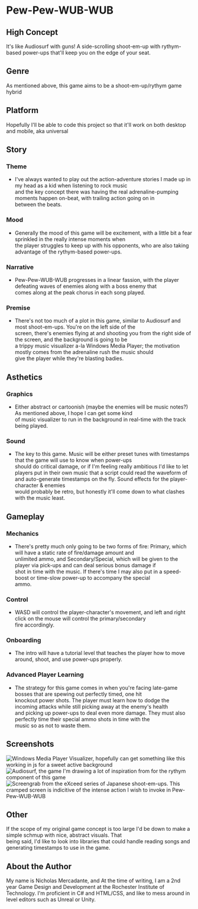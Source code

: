 # Pew-Pew-WUB-WUB

## High Concept

It's like Audiosurf with guns!  A side-scrolling shoot-em-up with rythym-based power-ups that'll keep you on the edge of your seat.

## Genre

As mentioned above, this game aims to be a shoot-em-up/rythym game hybrid

## Platform

Hopefully I'll be able to code this project so that it'll work on both desktop and mobile, aka universal

## Story

### Theme
  * I've always wanted to play out the action-adventure stories I made up in my head as a kid when listening to rock music  
  and the key concept there was having the real adrenaline-pumping moments happen on-beat, with trailing action going on in  
  between the beats.
### Mood
  * Generally the mood of this game will be excitement, with a little bit a fear sprinkled in the really intense moments when  
  the player struggles to keep up with his opponents, who are also taking advantage of the rythym-based power-ups.
### Narrative
  * Pew-Pew-WUB-WUB progresses in a linear fassion, with the player defeating waves of enemies along with a boss enemy that  
  comes along at the peak chorus in each song played.
### Premise
  * There's not too much of a plot in this game, similar to Audiosurf and most shoot-em-ups.  You're on the left side of the  
  screen, there's enemies flying at and shooting you from the right side of the screen, and the background is going to be  
  a trippy music visualizer a-la Windows Media Player; the motivation mostly comes from the adrenaline rush the music should  
  give the player while they're blasting badies.
  
## Asthetics

### Graphics
  * Either abstract or cartoonish (maybe the enemies will be music notes?)  As mentioned above, I hope I can get some kind  
  of music visualizer to run in the background in real-time with the track being played.
### Sound
  * The key to this game.  Music will be either preset tunes with timestamps that the game will use to know when power-ups  
  should do critical damage, or if I'm feeling really ambitious I'd like to let players put in their own music that a script
  could read the waveform of and auto-generate timestamps on the fly.  Sound effects for the player-character & enemies  
  would probably be retro, but honestly it'll come down to what clashes with the music least.

## Gameplay

### Mechanics
  * There's pretty much only going to be two forms of fire: Primary, which will have a static rate of fire/damage amount and  
  unlimited ammo, and Secondary/Special, which will be given to the player via pick-ups and can deal serious bonus damage if  
  shot in time with the music.  If there's time I may also put in a speed-boost or time-slow power-up to accompany the special  
  ammo.
### Control
  * WASD will control the player-character's movement, and left and right click on the mouse will control the primary/secondary  
  fire accordingly.
### Onboarding
  * The intro will have a tutorial level that teaches the player how to move around, shoot, and use power-ups properly.
### Advanced Player Learning
  * The strategy for this game comes in when you're facing late-game bosses that are spewing out perfectly timed, one hit  
  knockout power shots.  The player must learn how to dodge the incoming attacks while still picking away at the enemy's health  
  and picking up power-ups to deal even more damage.  They must also perfectly time their special ammo shots in time with the  
  music so as not to waste them.

## Screenshots

![Windows Media Player Visualizer, hopefully can get something like this working in js for a sweet active background][ss1]
![Audiosurf, the game I'm drawing a lot of inspiration from for the rythym component of this game][ss2]
![Screengrab from the eXceed series of Japanese shoot-em-ups.  This cramped screen is indicitive of the intense action I wish to invoke in Pew-Pew-WUB-WUB][ss3]

[ss1]: http://www.plasmavis.com/acidwax/ReadMe_files/image001.jpg
[ss2]: https://static.giantbomb.com/uploads/original/0/4262/191218-images.jpg
[ss3]: http://indiegames.com/2012/08/02/120802_exceed.jpg

## Other

If the scope of my original game concept is too large I'd be down to make a simple schmup with nice, abstract visuals.  That  
being said, I'd like to look into libraries that could handle reading songs and generating timestamps to use in the game.

## About the Author

My name is Nicholas Mercadante, and At the time of writing, I am a 2nd year Game Design and Development at the Rochester Institute of Technology. I'm proficient in C# and HTML/CSS, and like to mess around in level editors such as Unreal or Unity.
